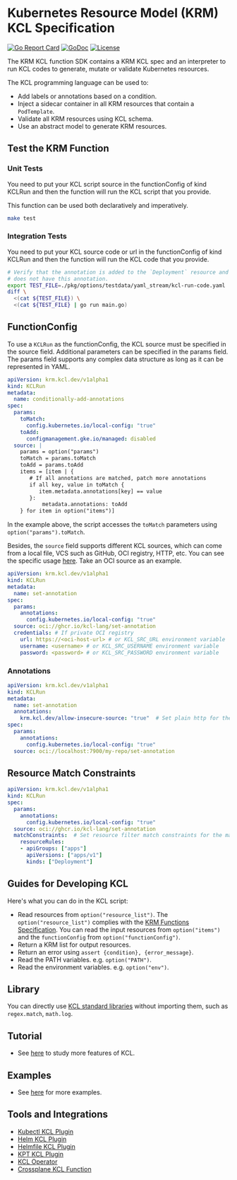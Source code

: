 # Kubernetes Resource Model (KRM) KCL Specification

[![Go Report Card](https://goreportcard.com/badge/kcl-lang.io/krm-kcl)](https://goreportcard.com/report/kcl-lang.io/krm-kcl)
[![GoDoc](https://godoc.org/kcl-lang.io/krm-kcl?status.svg)](https://godoc.org/kcl-lang.io/krm-kcl)
[![License](https://img.shields.io/badge/License-Apache%202.0-blue.svg)](https://kcl-lang.io/krm-kcl/blob/main/LICENSE)

The KRM KCL function SDK contains a KRM KCL spec and an interpreter to run KCL codes to generate, mutate or validate Kubernetes resources.

The KCL programming language can be used to:

+ Add labels or annotations based on a condition.
+ Inject a sidecar container in all KRM resources that contain a `PodTemplate`.
+ Validate all KRM resources using KCL schema.
+ Use an abstract model to generate KRM resources.

## Test the KRM Function

### Unit Tests

You need to put your KCL script source in the functionConfig of kind KCLRun and then the function will run the KCL script that you provide.

This function can be used both declaratively and imperatively.

```bash
make test
```

### Integration Tests

You need to put your KCL source code or url in the functionConfig of kind KCLRun and then the function will run the KCL code that you provide.

```bash
# Verify that the annotation is added to the `Deployment` resource and the other resource `Service` 
# does not have this annotation.
export TEST_FILE=./pkg/options/testdata/yaml_stream/kcl-run-code.yaml
diff \
  <(cat ${TEST_FILE}) \
  <(cat ${TEST_FILE} | go run main.go)
```

## FunctionConfig

To use a `KCLRun` as the functionConfig, the KCL source must be specified in the source field. Additional parameters can be specified in the params field. The params field supports any complex data structure as long as it can be represented in YAML.

```yaml
apiVersion: krm.kcl.dev/v1alpha1
kind: KCLRun
metadata:
  name: conditionally-add-annotations
spec:
  params:
    toMatch:
      config.kubernetes.io/local-config: "true"
    toAdd:
      configmanagement.gke.io/managed: disabled
  source: |
    params = option("params")
    toMatch = params.toMatch
    toAdd = params.toAdd
    items = [item | {
       # If all annotations are matched, patch more annotations
       if all key, value in toMatch {
          item.metadata.annotations[key] == value
       }:
           metadata.annotations: toAdd
    } for item in option("items")]
```

In the example above, the script accesses the `toMatch` parameters using `option("params").toMatch`.

Besides, the `source` field supports different KCL sources, which can come from a local file, VCS such as GitHub, OCI registry, HTTP, etc. You can see the specific usage [here](./pkg/options/testdata/). Take an OCI source as an example.

```yaml
apiVersion: krm.kcl.dev/v1alpha1
kind: KCLRun
metadata:
  name: set-annotation
spec:
  params:
    annotations:
      config.kubernetes.io/local-config: "true"
  source: oci://ghcr.io/kcl-lang/set-annotation
  credentials: # If private OCI registry
    url: https://<oci-host-url> # or KCL_SRC_URL environment variable
    username: <username> # or KCL_SRC_USERNAME environment variable
    password: <password> # or KCL_SRC_PASSWORD environment variable
```

### Annotations

```yaml
apiVersion: krm.kcl.dev/v1alpha1
kind: KCLRun
metadata:
  name: set-annotation
  annotations:
    krm.kcl.dev/allow-insecure-source: "true"  # Set plain http for the source managed by KCLRun such as a local registry localhost:7900
spec:
  params:
    annotations:
      config.kubernetes.io/local-config: "true"
  source: oci://localhost:7900/my-repo/set-annotation
```

## Resource Match Constraints

```yaml
apiVersion: krm.kcl.dev/v1alpha1
kind: KCLRun
spec:
  params:
    annotations:
      config.kubernetes.io/local-config: "true"
  source: oci://ghcr.io/kcl-lang/set-annotation
  matchConstraints:  # Set resource filter match constraints for the matched types.
    resourceRules:
    - apiGroups: ["apps"]
      apiVersions: ["apps/v1"]
      kinds: ["Deployment"]
```

## Guides for Developing KCL

Here's what you can do in the KCL script:

+ Read resources from `option("resource_list")`. The `option("resource_list")` complies with the [KRM Functions Specification](https://github.com/kubernetes-sigs/kustomize/blob/master/cmd/config/docs/api-conventions/functions-spec.md#krm-functions-specification). You can read the input resources from `option("items")` and the `functionConfig` from `option("functionConfig")`.
+ Return a KRM list for output resources.
+ Return an error using `assert {condition}, {error_message}`.
+ Read the PATH variables. e.g. `option("PATH")`.
+ Read the environment variables. e.g. `option("env")`.

## Library

You can directly use [KCL standard libraries](https://kcl-lang.io/docs/reference/model/overview) without importing them, such as `regex.match`, `math.log`.

## Tutorial

+ See [here](https://kcl-lang.io/docs/reference/lang/tour) to study more features of KCL.

## Examples

+ See [here](./examples/README.md) for more examples.

## Tools and Integrations

+ [Kubectl KCL Plugin](https://github.com/kcl-lang/kubectl-kcl)
+ [Helm KCL Plugin](https://github.com/kcl-lang/helm-kcl)
+ [Helmfile KCL Plugin](https://github.com/kcl-lang/helmfile-kcl)
+ [KPT KCL Plugin](https://github.com/kcl-lang/kpt-kcl)
+ [KCL Operator](https://github.com/kcl-lang/kcl-operator)
+ [Crossplane KCL Function](https://github.com/crossplane-contrib/function-kcl)
